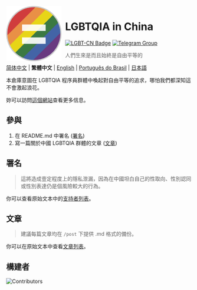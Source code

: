 <img width="150" height="150" align="left" style="float: left; margin: 0 10px 0 0;" alt="LGBT-CN logo" src="https://github.com/LGBT-CN/logo/raw/master/v2/logo.svg">

# LGBTQIA in China

[![LGBT-CN Badge](https://img.shields.io/badge/Support-LGBTQIA-FF0000?style=flat-square)](https://git.io/JfJiO)
[![Telegram Group](https://img.shields.io/badge/Telegram-LGBTCN-FFA500.svg?style=flat-square)](https://t.me/LGBTCN)
> 人們生來是而且始終是自由平等的

[简体中文](./../README.md) | **繁體中文** | [English](./en-GB.md) | [Português do Brasil](./pt-BR.md)  | [日本語](./ja-JP.md)

本倉庫意圖在 LGBTQIA 程序員群體中喚起對自由平等的追求，哪怕我們都深知這不會激起浪花。

妳可以訪問[這個網站](https://lgbt-cn.org/page/zh-TW.html)查看更多信息。

## 參與

1. 在 README.md 中署名 ([署名](../README.md#署名))
2. 寫一篇關於中國 LGBTQIA 群體的文章 ([文章](README.md#文章))

## 署名

> 這將造成壹定程度上的隱私泄漏，因為在中國坦白自己的性取向、性別認同或性別表達仍是個風險較大的行為。

你可以查看原始文本中的[支持者列表](../README.md#%E7%BD%B2%E5%90%8D)。

## 文章

> 建議每篇文章均在 `/post` 下提供 .md 格式的備份。

你可以在原始文本中查看[文章列表](../README.md#文章)。

## 構建者

![Contributors](https://contrib.rocks/image?repo=LGBT-CN/LGBTQIA-In-China)

